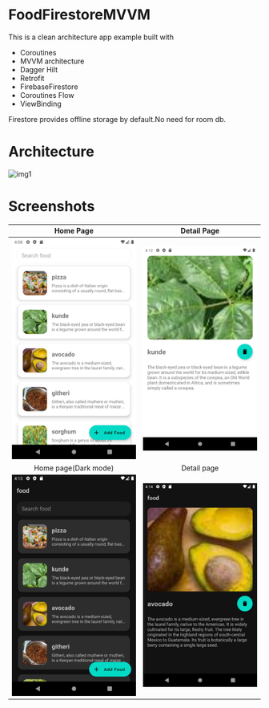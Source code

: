 # FoodFirestoreMVVM
This is a clean architecture app example built with

- Coroutines
- MVVM architecture
- Dagger Hilt
- Retrofit
- FirebaseFirestore
- Coroutines Flow
- ViewBinding

 Firestore provides offline storage by default.No need for room db.

# Architecture

![img1](https://miro.medium.com/max/811/1*5b-8CCT6MvQrWrep4aQUIw.png)

# Screenshots
| Home Page | Detail Page |
|:-:|:-:|
| ![1](screenshots/food1.png?raw=true) | ![3](screenshots/food2.png?raw=true) |
| Home page(Dark mode) | Detail page |
| ![4](screenshots/food3.png?raw=true) | ![5](screenshots/food4.png?raw=true) |

